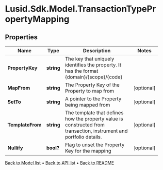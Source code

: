 # Lusid.Sdk.Model.TransactionTypePropertyMapping

## Properties

Name | Type | Description | Notes
------------ | ------------- | ------------- | -------------
**PropertyKey** | **string** | The key that uniquely identifies the property. It has the format {domain}/{scope}/{code} | 
**MapFrom** | **string** | The Property Key of the Property to map from | [optional] 
**SetTo** | **string** | A pointer to the Property being mapped from | [optional] 
**TemplateFrom** | **string** | The template that defines how the property value is constructed from transaction, instrument and portfolio details. | [optional] 
**Nullify** | **bool?** | Flag to unset the Property Key for the mapping | [optional] 

[Back to Model list](../README.md#documentation-for-models) &#8226; [Back to API list](../README.md#documentation-for-api-endpoints) &#8226; [Back to README](../README.md)


